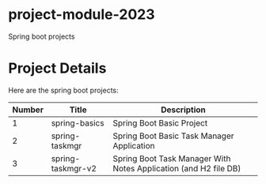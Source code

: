 # project-module-2023
Spring boot projects


# Project Details

Here are the spring boot projects:

| Number | Title | Description |
|-|-|-|
| 1 | spring-basics | Spring Boot Basic Project |
| 2 | spring-taskmgr | Spring Boot Basic Task Manager Application | 
| 3 | spring-taskmgr-v2 | Spring Boot Task Manager With Notes Application (and H2 file DB) | 
 
